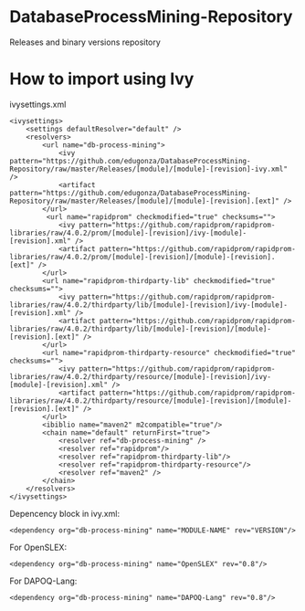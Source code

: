 DatabaseProcessMining-Repository
===============

Releases and binary versions repository


# How to import using Ivy

ivysettings.xml

    <ivysettings>
        <settings defaultResolver="default" />
        <resolvers>
    	    <url name="db-process-mining">
                <ivy pattern="https://github.com/edugonza/DatabaseProcessMining-Repository/raw/master/Releases/[module]/[module]-[revision]-ivy.xml" />
                <artifact pattern="https://github.com/edugonza/DatabaseProcessMining-Repository/raw/master/Releases/[module]/[module]-[revision].[ext]" />
            </url>
             <url name="rapidprom" checkmodified="true" checksums="">
             	<ivy pattern="https://github.com/rapidprom/rapidprom-libraries/raw/4.0.2/prom/[module]-[revision]/ivy-[module]-[revision].xml" />
                <artifact pattern="https://github.com/rapidprom/rapidprom-libraries/raw/4.0.2/prom/[module]-[revision]/[module]-[revision].[ext]" />
            </url>
            <url name="rapidprom-thirdparty-lib" checkmodified="true" checksums="">
                <ivy pattern="https://github.com/rapidprom/rapidprom-libraries/raw/4.0.2/thirdparty/lib/[module]-[revision]/ivy-[module]-[revision].xml" />
                <artifact pattern="https://github.com/rapidprom/rapidprom-libraries/raw/4.0.2/thirdparty/lib/[module]-[revision]/[module]-[revision].[ext]" />
            </url>
            <url name="rapidprom-thirdparty-resource" checkmodified="true" checksums="">
                <ivy pattern="https://github.com/rapidprom/rapidprom-libraries/raw/4.0.2/thirdparty/resource/[module]-[revision]/ivy-[module]-[revision].xml" />
                <artifact pattern="https://github.com/rapidprom/rapidprom-libraries/raw/4.0.2/thirdparty/resource/[module]-[revision]/[module]-[revision].[ext]" />
            </url>
            <ibiblio name="maven2" m2compatible="true"/>
            <chain name="default" returnFirst="true">
        	    <resolver ref="db-process-mining" />
        	    <resolver ref="rapidprom"/>
                <resolver ref="rapidprom-thirdparty-lib"/>
                <resolver ref="rapidprom-thirdparty-resource"/>  
                <resolver ref="maven2" />  
            </chain>  
        </resolvers>
    </ivysettings>

Depencency block in ivy.xml:

	<dependency org="db-process-mining" name="MODULE-NAME" rev="VERSION"/>

For OpenSLEX:

	<dependency org="db-process-mining" name="OpenSLEX" rev="0.8"/>

For DAPOQ-Lang:

	<dependency org="db-process-mining" name="DAPOQ-Lang" rev="0.8"/>
